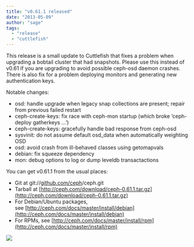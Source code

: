 ```yaml
---
title: "v0.61.1 released"
date: "2013-05-09"
author: "sage"
tags: 
  - "release"
  - "cuttlefish"
---
```


This release is a small update to Cuttlefish that fixes a problem when upgrading a bobtail cluster that had snapshots. Please use this instead of v0.61 if you are upgrading to avoid possible ceph-osd daemon crashes. There is also fix for a problem deploying monitors and generating new authentication keys.

Notable changes:

- osd: handle upgrade when legacy snap collections are present; repair from previous failed restart
- ceph-create-keys: fix race with ceph-mon startup (which broke ‘ceph-deploy gatherkeys …’)
- ceph-create-keys: gracefully handle bad response from ceph-osd
- sysvinit: do not assume default osd\_data when automatically weighting OSD
- osd: avoid crash from ill-behaved classes using getomapvals
- debian: fix squeeze dependency
- mon: debug options to log or dump leveldb transactactions

You can get v0.61.1 from the usual places:

- Git at git://[github.com/ceph](http://github.com/ceph)/ceph.git
- Tarball at [http://ceph.com/download/ceph-0.61.1.tar.gz](http://ceph.com/download/ceph-0.61.1.tar.gz)
- For Debian/Ubuntu packages, see [http://ceph.com/docs/master/install/debian](http://ceph.com/docs/master/install/debian)
- For RPMs, see [http://ceph.com/docs/master/install/rpm](http://ceph.com/docs/master/install/rpm)

![](http://track.hubspot.com/__ptq.gif?a=268973&k=14&bu=http://ceph.com&r=http://ceph.com/releases/v0-61-1-released/&bvt=rss&p=wordpress)
